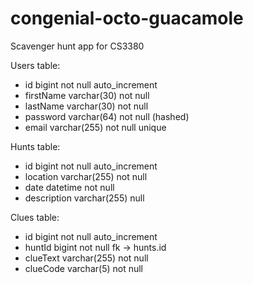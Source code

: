 # congenial-octo-guacamole
Scavenger hunt app for CS3380

Users table:
* id bigint not null auto_increment
* firstName varchar(30) not null
* lastName varchar(30) not null
* password varchar(64) not null (hashed)
* email varchar(255) not null unique

Hunts table:
* id bigint not null auto_increment
* location varchar(255) not null
* date datetime not null
* description varchar(255) null

Clues table:
* id bigint not null auto_increment
* huntId bigint not null fk -> hunts.id
* clueText varchar(255) not null
* clueCode varchar(5) not null

